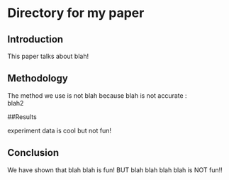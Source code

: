 # Directory for my paper

## Introduction

This paper talks about blah!

## Methodology

The method we use is not blah because blah is not accurate :\
blah2

##Results

experiment data is cool but not fun!

## Conclusion

We have shown that blah blah is fun! BUT blah blah blah blah is NOT fun!!
